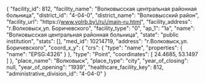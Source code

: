 {
    "facility_id": 812,
    "facility_name": "Волковысская центральная районная больница",
    "district_id": "4-04-0",
    "district_name": "Волковысский район",
    "facility_url": "https:\/\/www.volrb.by\/ru\/main-ru.html",
    "facility_address": "г.Волковыск,ул. Боричевского",
    "facility_type": "0",
    "ap_1": "1а",
    "name": "Волковысская центральная районная больница",
    "state": "public institution",
    "stats": [],
    "med_id": 10214719,
    "address": "г.Волковыск,ул. Боричевского",
    "coord_x_y": {
        "crs": {
            "type": "name",
            "properties": {
                "name": "EPSG:4326"
            }
        },
        "type": "Point",
        "coordinates": [
            24.4685,
            53.1497
        ]
    },
    "place_name": "Волковыск",
    "place_type": "city",
    "year_of_closing": null,
    "year_of_opening": "1939",
    "healthcare_facility_key": 812,
    "administrative_division_id": "4-04-0"
}